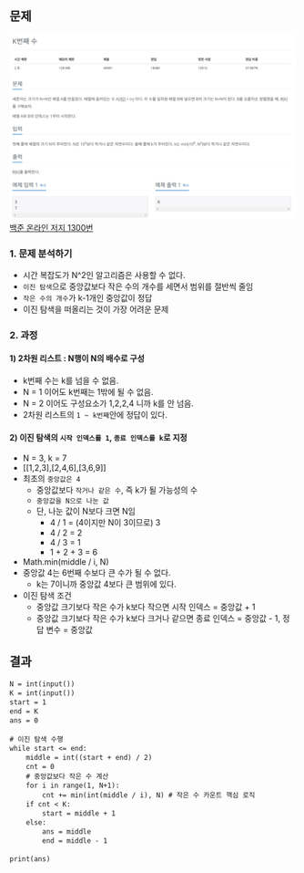 ## 문제

![Alt text](../img/k번째수2.png)   
[백준 온라인 저지 1300번](https://www.acmicpc.net/problem/1300)

### 1. 문제 분석하기
* 시간 복잡도가 N^2인 알고리즘은 사용할 수 없다.
* `이진 탐색`으로 중앙값보다 작은 수의 개수를 세면서 범위를 절반씩 줄임
* `작은 수의 개수`가 k-1개인 중앙값이 정답
* 이진 탐색을 떠올리는 것이 가장 어려운 문제

### 2. 과정
#### 1) 2차원 리스트 : N행이 N의 배수로 구성
* k번째 수는 k를 넘을 수 없음.
* N = 1 이어도 k번째는 1밖에 될 수 없음.
* N = 2 이어도 구성요소가 1,2,2,4 니까 k를 안 넘음.
* 2차원 리스트의 `1 ~ k번째`안에 정답이 있다.

#### 2) 이진 탐색의 `시작 인덱스를 1`, `종료 인덱스를 k`로 지정
* N = 3, k = 7
* [[1,2,3],[2,4,6],[3,6,9]]
* 최초의 `중앙값은 4`
  * 중앙값보다 `작거나 같은 수`, 즉 k가 될 가능성의 수
  * `중앙값을 N으로 나눈 값`
  * 단, 나눈 값이 N보다 크면 N임
    * 4 / 1 = (4이지만 N이 3이므로) 3
    * 4 / 2 = 2
    * 4 / 3 = 1
    * 1 + 2 + 3 = 6
* Math.min(middle / i, N)
* 중앙값 4는 6번째 수보다 큰 수가 될 수 없다.
  * k는 7이니까 중앙값 4보다 큰 범위에 있다.
* 이진 탐색 조건
  * 중앙값 크기보다 작은 수가 k보다 작으면 시작 인덱스 = 중앙값 + 1
  * 중앙값 크기보다 작은 수가 k보다 크거나 같으면 종료 인덱스 = 중앙값 - 1, 정답 변수 = 중앙값

## 결과
```
N = int(input())
K = int(input())
start = 1
end = K
ans = 0

# 이진 탐색 수행
while start <= end:
    middle = int((start + end) / 2)
    cnt = 0
    # 중앙값보다 작은 수 계산
    for i in range(1, N+1):
        cnt += min(int(middle / i), N) # 작은 수 카운트 핵심 로직
    if cnt < K:
        start = middle + 1
    else:
        ans = middle
        end = middle - 1

print(ans)
```